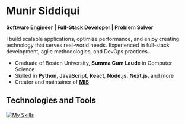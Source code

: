 # Munir Siddiqui

**Software Engineer | Full-Stack Developer | Problem Solver**

I build scalable applications, optimize performance, and enjoy creating technology that serves real-world needs. Experienced in full-stack development, agile methodologies, and DevOps practices.

- Graduate of Boston University, **Summa Cum Laude** in Computer Science
- Skilled in **Python**, **JavaScript**, **React**, **Node.js**, **Next.js**, and more
- Creator and maintainer of [**MIS**](https://masjidinformationsystem.com)

## Technologies and Tools
[![My Skills](https://skillicons.dev/icons?i=python,java,js,ts,react,nextjs,nodejs,html,css,mongodb,firebase,git,aws,linux,c,bash&perline=8)](https://skillicons.dev)
